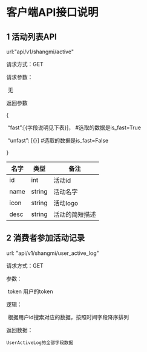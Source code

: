 # 客户端API接口说明

## 1 活动列表API

url:"api/v1/shangmi/active"

请求方式：GET

请求参数：

​	无

返回参数

{

​	“fast”:[{字段说明见下表}]，   #选取的数据是is_fast=True

​	“unfast”: [{}]                              #选取的数据是is_fast=False

}

| 名字   | 类型     | 备注      |
| ---- | ------ | ------- |
| id   | int    | 活动id    |
| name | string | 活动名字    |
| icon | string | 活动logo  |
| desc | string | 活动的简短描述 |

## 2 消费者参加活动记录

url: "api/v1/shangmi/user_active_log"

请求方式：GET

参数：

​	token 用户的token

逻辑：

​	根据用户id搜索对应的数据，按照时间字段降序排列

返回数据：

```
UserActiveLog的全部字段数据
```